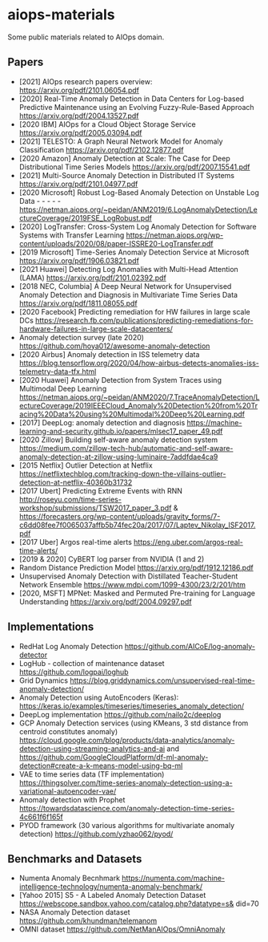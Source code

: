 # aiops-materials
Some public materials related to AIOps domain. 


## Papers
- [2021] AIOps research papers overview: https://arxiv.org/pdf/2101.06054.pdf
- [2020] Real-Time Anomaly Detection in Data Centers for Log-based Predictive Maintenance using an Evolving Fuzzy-Rule-Based Approach https://arxiv.org/pdf/2004.13527.pdf
- [2020 IBM] AIOps for a Cloud Object Storage Service https://arxiv.org/pdf/2005.03094.pdf
- [2021] TELESTO: A Graph Neural Network Model for Anomaly Classification https://arxiv.org/pdf/2102.12877.pdf 
- [2020 Amazon] Anomaly Detection at Scale: The Case for Deep Distributional Time Series Models https://arxiv.org/pdf/2007.15541.pdf 
- [2021] Multi-Source Anomaly Detection in Distributed IT Systems https://arxiv.org/pdf/2101.04977.pdf
- [2020 Microsoft] Robust Log-Based Anomaly Detection on Unstable Log Data - - - - - https://netman.aiops.org/~peidan/ANM2019/6.LogAnomalyDetection/LectureCoverage/2019FSE_LogRobust.pdf 
- [2020] LogTransfer: Cross-System Log Anomaly Detection for Software Systems with Transfer Learning https://netman.aiops.org/wp-content/uploads/2020/08/paper-ISSRE20-LogTransfer.pdf 
- [2019 Microsoft] Time-Series Anomaly Detection Service at Microsoft https://arxiv.org/pdf/1906.03821.pdf 
- [2021 Huawei] Detecting Log Anomalies with Multi-Head Attention (LAMA) https://arxiv.org/pdf/2101.02392.pdf 
- [2018 NEC, Columbia] A Deep Neural Network for Unsupervised Anomaly Detection and Diagnosis in Multivariate Time Series Data https://arxiv.org/pdf/1811.08055.pdf 
- [2020 Facebook] Predicting remediation for HW failures in large scale DCs https://research.fb.com/publications/predicting-remediations-for-hardware-failures-in-large-scale-datacenters/ 
- Anomaly detection survey (late 2020) https://github.com/hoya012/awesome-anomaly-detection 
- [2020 Airbus] Anomaly detection in ISS telemetry data https://blog.tensorflow.org/2020/04/how-airbus-detects-anomalies-iss-telemetry-data-tfx.html 
- [2020 Huawei] Anomaly Detection from System Traces using Multimodal Deep Learning https://netman.aiops.org/~peidan/ANM2020/7.TraceAnomalyDetection/LectureCoverage/2019IEEECloud_Anomaly%20Detection%20from%20Tracing%20Data%20using%20Multimodal%20Deep%20Learning.pdf 
- [2017] DeepLog: anomaly detection and diagnosis https://machine-learning-and-security.github.io/papers/mlsec17_paper_49.pdf 
- [2020 Zillow] Building self-aware anomaly detection system https://medium.com/zillow-tech-hub/automatic-and-self-aware-anomaly-detection-at-zillow-using-luminaire-7addfdae4ca9
- [2015 Netflix] Outlier Detection at Netflix https://netflixtechblog.com/tracking-down-the-villains-outlier-detection-at-netflix-40360b31732
- [2017 Ubert] Predicting Extreme Events with RNN http://roseyu.com/time-series-workshop/submissions/TSW2017_paper_3.pdf & https://forecasters.org/wp-content/uploads/gravity_forms/7-c6dd08fee7f0065037affb5b74fec20a/2017/07/Laptev_Nikolay_ISF2017.pdf 
- [2017 Uber] Argos real-time alerts https://eng.uber.com/argos-real-time-alerts/
- [2019 & 2020] CyBERT log parser from NVIDIA (1 and 2) 
- Random Distance Prediction Model https://arxiv.org/pdf/1912.12186.pdf
- Unsupervised Anomaly Detection with Distillated Teacher-Student Network Ensemble https://www.mdpi.com/1099-4300/23/2/201/htm
- [2020, MSFT] MPNet: Masked and Permuted Pre-training for Language Understanding https://arxiv.org/pdf/2004.09297.pdf 


## Implementations
- RedHat Log Anomaly Detection https://github.com/AICoE/log-anomaly-detector
- LogHub - collection of maintenance dataset https://github.com/logpai/loghub
- Grid Dynamics https://blog.griddynamics.com/unsupervised-real-time-anomaly-detection/ 
- Anomaly Detection using AutoEncoders (Keras): https://keras.io/examples/timeseries/timeseries_anomaly_detection/
- DeepLog implementation https://github.com/nailo2c/deeplog
- GCP Anomaly Detection services (using KMeans, 3 std distance from centroid constitutes anomaly) https://cloud.google.com/blog/products/data-analytics/anomaly-detection-using-streaming-analytics-and-ai and https://github.com/GoogleCloudPlatform/df-ml-anomaly-detection#create-a-k-means-model-using-bq-ml
- VAE to time series data (TF implementation) https://thingsolver.com/time-series-anomaly-detection-using-a-variational-autoencoder-vae/
- Anomaly detection with Prophet https://towardsdatascience.com/anomaly-detection-time-series-4c661f6f165f
- PYOD framework (30 various algorithms for multivariate anomaly detection) https://github.com/yzhao062/pyod/ 


## Benchmarks and Datasets
- Numenta Anomaly Becnhmark  https://numenta.com/machine-intelligence-technology/numenta-anomaly-benchmark/ 
- [Yahoo 2015] S5 - A Labeled Anomaly Detection Dataset https://webscope.sandbox.yahoo.com/catalog.php?datatype=s& did=70
- NASA Anomaly Detection dataset https://github.com/khundman/telemanom
- OMNI dataset https://github.com/NetManAIOps/OmniAnomaly 


